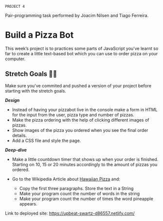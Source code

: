 `PROJECT 4`

Pair-programming task performed by Joacim Nilsen and Tiago Ferreira.

# Build a Pizza Bot

This week’s project is to practices some parts of JavaScript you've learnt so far to create a little text-based bot which you can use to order pizza on your computer.

## Stretch Goals 🏃‍♂

Make sure you've commited and pushed a version of your project before starting with the stretch goals.

**_Design_**

- Instead of having your pizzabot live in the console make a form in HTML for the input from the user, pizza type and number of pizzas.
- Make the pizza ordering with the help of clicking different images of pizzas.
- Show images of the pizza you ordered when you see the final order details.
- Add a CSS file and style the page.

**_Deep-dive_**

- Make a little countdown timer that shows up when your order is finished. Starting on 10, 15 or 20 minutes accordingly to the amount of pizzas you ordered.
- Go to the Wikipedia Article about [Hawaiian Pizza](https://en.wikipedia.org/wiki/Hawaiian_pizza) and:

  - Copy the first three paragraphs. Store the text in a String
  - Make your program count the number of words in the string
  - Make your program count the number of times the word pineapple appears.

Link to deployed site: https://upbeat-swartz-d86557.netlify.com/

